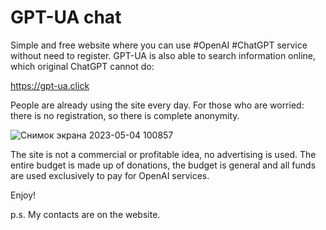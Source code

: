 # GPT-UA chat
Simple and free website where you can use #OpenAI #ChatGPT service without need to register. GPT-UA is also able to search information online, which original ChatGPT cannot do:

https://gpt-ua.click

People are already using the site every day. For those who are worried: there is no registration, so there is complete anonymity.

![Снимок экрана 2023-05-04 100857](https://user-images.githubusercontent.com/7527778/236567841-457d592c-7a13-4d8b-92e0-0ae5f9708e8a.png)

The site is not a commercial or profitable idea, no advertising is used. The entire budget is made up of donations, the budget is general and all funds are used exclusively to pay for OpenAI services.

Enjoy!

p.s. My contacts are on the website.
